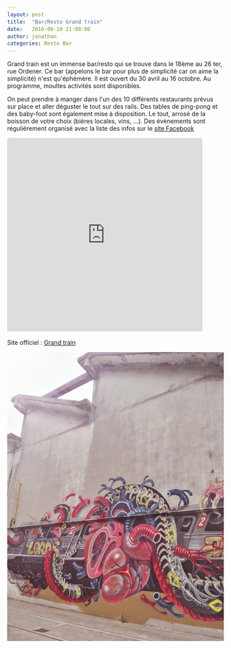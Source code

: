 ```yaml
---
layout: post
title:  "Bar/Resto Grand train"
date:   2016-06-10 21:00:00
author: jonathan
categories: Resto Bar
---
```


Grand train est un immense bar/resto qui se trouve dans le 18ème au 26 ter, rue Ordener.
Ce bar (appelons le bar pour plus de simplicité car on aime la simplicité) n'est qu'éphémère. Il est ouvert du 30 avril au 16 octobre. Au programme, moultes activités sont disponibles.

On peut prendre à manger dans l'un des 10 différents restaurants prévus sur place et aller déguster le tout sur des rails. Des tables de ping-pong et des baby-foot sont également mise à disposition. Le tout, arrosé de la boisson de votre choix (bières locales, vins, ...). Des évènements sont régulièrement organisé avec la liste des infos sur le [site Facebook](https://www.facebook.com/grandtrain/events/)

<iframe src="https://www.google.com/maps/embed?pb=!1m18!1m12!1m3!1d2623.277516689977!2d2.3512628156755597!3d48.89104807929083!2m3!1f0!2f0!3f0!3m2!1i1024!2i768!4f13.1!3m3!1m2!1s0x0000000000000000%3A0x079e1a57137a7800!2sGrand+train!5e0!3m2!1sfr!2sfr!4v1466352367877" height="450" frameborder="0" style="border:0; width:90%; max-width:600px;" allowfullscreen></iframe>

Site officiel : [Grand train](http://www.grandtrain.com/)

![graph](../images/grand-train/IMG_20160610_192739.jpg)
